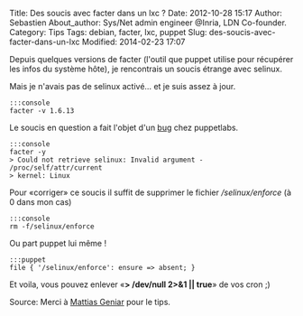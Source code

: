 Title: Des soucis avec facter dans un lxc ?
Date: 2012-10-28 15:17
Author: Sebastien
About_author: Sys/Net admin engineer @Inria, LDN Co-founder.
Category: Tips
Tags: debian, facter, lxc, puppet
Slug: des-soucis-avec-facter-dans-un-lxc
Modified: 2014-02-23 17:07

Depuis quelques versions de facter (l'outil que puppet utilise pour récupérer les infos du système hôte), je rencontrais un soucis étrange avec selinux.

Mais je n'avais pas de selinux activé… et je suis assez à jour.

    :::console
    facter -v 1.6.13

Le soucis en question a fait l'objet d'un [bug](http://projects.puppetlabs.com/issues/4466) chez puppetlabs.

    :::console
    facter -y
    > Could not retrieve selinux: Invalid argument - /proc/self/attr/current
    > kernel: Linux

Pour «corriger» ce soucis il suffit de supprimer le fichier */selinux/enforce* (à 0 dans mon cas)

    :::console
    rm -f/selinux/enforce

Ou part puppet lui même !

    :::puppet
    file { '/selinux/enforce': ensure => absent; }

Et voila, vous pouvez enlever «**> /dev/null 2>&1 || true**» de vos cron ;)

Source: Merci à [Mattias Geniar](http://mattiasgeniar.be/2012/07/31/facterpuppet-could-not-retrieve-selinux-invalid-argument-procselfattrcurrent/) pour le tips.
